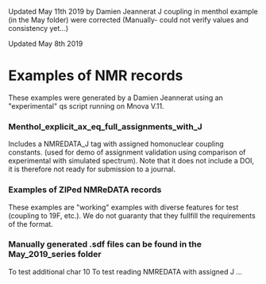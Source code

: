 Updated May 11th 2019 by Damien Jeannerat
J coupling in menthol example (in the May folder) were corrected (Manually- could not verify values and consistency yet...)

Updated May 8th 2019

# Examples of NMR records
These examples were generated by a Damien Jeannerat using an "experimental" qs script running on Mnova V.11.

### Menthol_explicit_ax_eq_full_assignments_with_J
Includes a NMREDATA_J tag with assigned homonuclear coupling constants.
(used for demo of assignment validation using comparison of experimental with simulated spectrum).
Note that it does not include a DOI, it is therefore not ready for submission to a journal.

### Examples of ZIPed NMReDATA records
These examples are "working" examples with diverse features for test (coupling to 19F, etc.). We do not guaranty that they fullfill the requirements of the format.

### Manually generated .sdf files can be found in the May_2019_series folder
To test additional char 10
To test reading NMREDATA with assigned J
...
